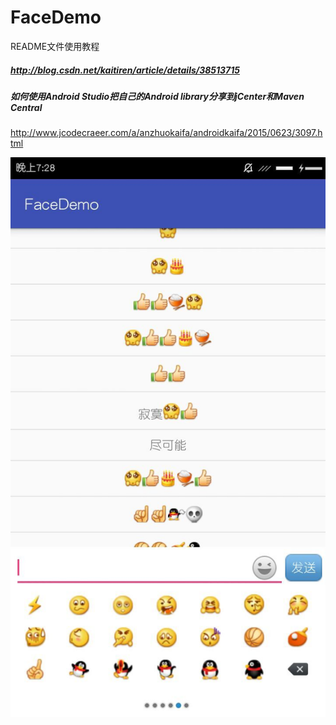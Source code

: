 # FaceDemo 
 README文件使用教程
 ##### http://blog.csdn.net/kaitiren/article/details/38513715
 
 ##### 如何使用Android Studio把自己的Android library分享到jCenter和Maven Central
 http://www.jcodecraeer.com/a/anzhuokaifa/androidkaifa/2015/0623/3097.html
 
 
 
![](https://github.com/my-sunshine/FaceDemo/raw/master/app/img/demo1.jpg)  
